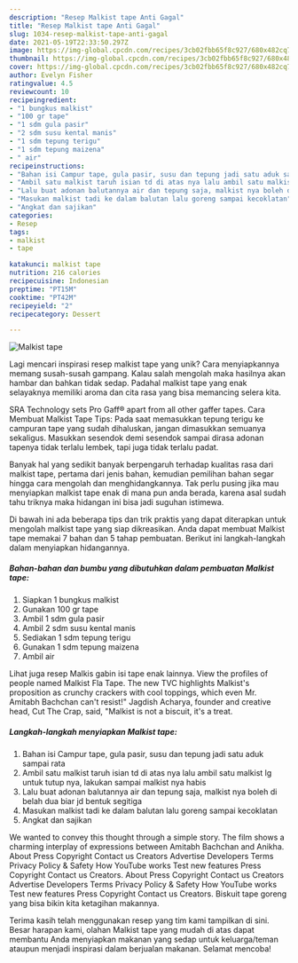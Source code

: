 ```yaml
---
description: "Resep Malkist tape Anti Gagal"
title: "Resep Malkist tape Anti Gagal"
slug: 1034-resep-malkist-tape-anti-gagal
date: 2021-05-19T22:33:50.297Z
image: https://img-global.cpcdn.com/recipes/3cb02fbb65f8c927/680x482cq70/malkist-tape-foto-resep-utama.jpg
thumbnail: https://img-global.cpcdn.com/recipes/3cb02fbb65f8c927/680x482cq70/malkist-tape-foto-resep-utama.jpg
cover: https://img-global.cpcdn.com/recipes/3cb02fbb65f8c927/680x482cq70/malkist-tape-foto-resep-utama.jpg
author: Evelyn Fisher
ratingvalue: 4.5
reviewcount: 10
recipeingredient:
- "1 bungkus malkist"
- "100 gr tape"
- "1 sdm gula pasir"
- "2 sdm susu kental manis"
- "1 sdm tepung terigu"
- "1 sdm tepung maizena"
- " air"
recipeinstructions:
- "Bahan isi Campur tape, gula pasir, susu dan tepung jadi satu aduk sampai rata"
- "Ambil satu malkist taruh isian td di atas nya lalu ambil satu malkist lg untuk tutup nya, lakukan sampai malkist nya habis"
- "Lalu buat adonan balutannya air dan tepung saja, malkist nya boleh di belah dua biar jd bentuk segitiga"
- "Masukan malkist tadi ke dalam balutan lalu goreng sampai kecoklatan"
- "Angkat dan sajikan"
categories:
- Resep
tags:
- malkist
- tape

katakunci: malkist tape 
nutrition: 216 calories
recipecuisine: Indonesian
preptime: "PT15M"
cooktime: "PT42M"
recipeyield: "2"
recipecategory: Dessert

---
```



![Malkist tape](https://img-global.cpcdn.com/recipes/3cb02fbb65f8c927/680x482cq70/malkist-tape-foto-resep-utama.jpg)

Lagi mencari inspirasi resep malkist tape yang unik? Cara menyiapkannya memang susah-susah gampang. Kalau salah mengolah maka hasilnya akan hambar dan bahkan tidak sedap. Padahal malkist tape yang enak selayaknya memiliki aroma dan cita rasa yang bisa memancing selera kita.

SRA Technology sets Pro Gaff® apart from all other gaffer tapes. Cara Membuat Malkist Tape Tips: Pada saat memasukkan tepung terigu ke campuran tape yang sudah dihaluskan, jangan dimasukkan semuanya sekaligus. Masukkan sesendok demi sesendok sampai dirasa adonan tapenya tidak terlalu lembek, tapi juga tidak terlalu padat.

Banyak hal yang sedikit banyak berpengaruh terhadap kualitas rasa dari malkist tape, pertama dari jenis bahan, kemudian pemilihan bahan segar hingga cara mengolah dan menghidangkannya. Tak perlu pusing jika mau menyiapkan malkist tape enak di mana pun anda berada, karena asal sudah tahu triknya maka hidangan ini bisa jadi suguhan istimewa.


Di bawah ini ada beberapa tips dan trik praktis yang dapat diterapkan untuk mengolah malkist tape yang siap dikreasikan. Anda dapat membuat Malkist tape memakai 7 bahan dan 5 tahap pembuatan. Berikut ini langkah-langkah dalam menyiapkan hidangannya.

<!--inarticleads1-->

##### Bahan-bahan dan bumbu yang dibutuhkan dalam pembuatan Malkist tape:

1. Siapkan 1 bungkus malkist
1. Gunakan 100 gr tape
1. Ambil 1 sdm gula pasir
1. Ambil 2 sdm susu kental manis
1. Sediakan 1 sdm tepung terigu
1. Gunakan 1 sdm tepung maizena
1. Ambil  air


Lihat juga resep Malkis gabin isi tape enak lainnya. View the profiles of people named Malkist Fla Tape. The new TVC highlights Malkist&#39;s proposition as crunchy crackers with cool toppings, which even Mr. Amitabh Bachchan can&#39;t resist!&#34; Jagdish Acharya, founder and creative head, Cut The Crap, said, &#34;Malkist is not a biscuit, it&#39;s a treat. 

<!--inarticleads2-->

##### Langkah-langkah menyiapkan Malkist tape:

1. Bahan isi Campur tape, gula pasir, susu dan tepung jadi satu aduk sampai rata
1. Ambil satu malkist taruh isian td di atas nya lalu ambil satu malkist lg untuk tutup nya, lakukan sampai malkist nya habis
1. Lalu buat adonan balutannya air dan tepung saja, malkist nya boleh di belah dua biar jd bentuk segitiga
1. Masukan malkist tadi ke dalam balutan lalu goreng sampai kecoklatan
1. Angkat dan sajikan


We wanted to convey this thought through a simple story. The film shows a charming interplay of expressions between Amitabh Bachchan and Anikha. About Press Copyright Contact us Creators Advertise Developers Terms Privacy Policy &amp; Safety How YouTube works Test new features Press Copyright Contact us Creators. About Press Copyright Contact us Creators Advertise Developers Terms Privacy Policy &amp; Safety How YouTube works Test new features Press Copyright Contact us Creators. Biskuit tape goreng yang bisa bikin kita ketagihan makannya. 

Terima kasih telah menggunakan resep yang tim kami tampilkan di sini. Besar harapan kami, olahan Malkist tape yang mudah di atas dapat membantu Anda menyiapkan makanan yang sedap untuk keluarga/teman ataupun menjadi inspirasi dalam berjualan makanan. Selamat mencoba!

